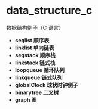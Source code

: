 # data_structure_c
数据结构例子（C 语言）

* **seqlist 顺序表**
* **linklist 单向链表**
* **seqstack 顺序栈**
* **linkstack 链式栈**
* **loopqueue 循环队列**
* **linkqueue 链式队列**
* **globalClock 球状时钟例子**
* **binarytree 二叉树**
* **graph 图**
